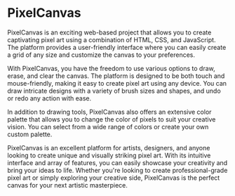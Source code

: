 # PixelCanvas
PixelCanvas is an exciting web-based project that allows you to create captivating pixel art using a combination of HTML, CSS, and JavaScript. The platform provides a user-friendly interface where you can easily create a grid of any size and customize the canvas to your preferences.

With PixelCanvas, you have the freedom to use various options to draw, erase, and clear the canvas. The platform is designed to be both touch and mouse-friendly, making it easy to create pixel art using any device. You can draw intricate designs with a variety of brush sizes and shapes, and undo or redo any action with ease.

In addition to drawing tools, PixelCanvas also offers an extensive color palette that allows you to change the color of pixels to suit your creative vision. You can select from a wide range of colors or create your own custom palette.

PixelCanvas is an excellent platform for artists, designers, and anyone looking to create unique and visually striking pixel art. With its intuitive interface and array of features, you can easily showcase your creativity and bring your ideas to life. Whether you're looking to create professional-grade pixel art or simply exploring your creative side, PixelCanvas is the perfect canvas for your next artistic masterpiece.
